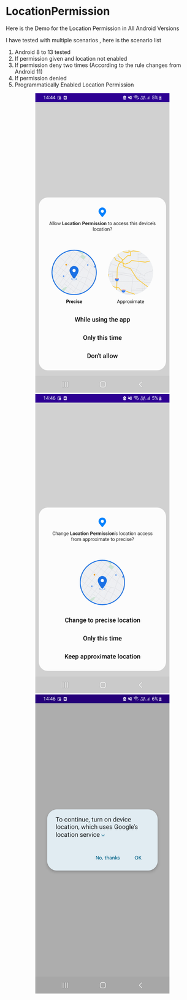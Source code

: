 # LocationPermission

Here is the Demo for the Location Permission in All Android Versions

I have tested with multiple scenarios , here is the scenario list

1. Android 8 to 13 tested
2. If permission given and location not enabled
3. If permission deny two times (According to the rule changes from  Android 11)
4. If permission denied
5. Programmatically Enabled Location Permission


<!--![LocationPermission](art/ss_location1.png)-->

<p align="center">
  <img src="art/ss_location1.png" width="350">
  <img src="art/ss_location2.png" width="350">
  <img src="art/ss_location3.png" width="350">
</p>

